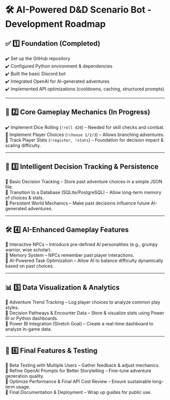 # 🛠 AI-Powered D&D Scenario Bot - Development Roadmap

## ✅ 1️⃣ Foundation (Completed)
✔️ Set up the GitHub repository  
✔️ Configured Python environment & dependencies  
✔️ Built the basic Discord bot  
✔️ Integrated OpenAI for AI-generated adventures  
✔️ Implemented API optimizations (cooldowns, caching, structured prompts)  

---

## 🚀 2️⃣ Core Gameplay Mechanics (In Progress)
✔️ Implement Dice Rolling (`!roll d20`) – Needed for skill checks and combat.  
🔲 Implement Player Choices (`!choose 1/2/3`) – Allows branching adventures.  
🔲 Track Player Stats (`!register, !stats`) – Foundation for decision impact & scaling difficulty.  

---

## 🧠 3️⃣ Intelligent Decision Tracking & Persistence
🔲 Basic Decision Tracking – Store past adventure choices in a simple JSON file.  
🔲 Transition to a Database (SQLite/PostgreSQL) – Allow long-term memory of choices & stats.  
🔲 Persistent World Mechanics – Make past decisions influence future AI-generated adventures.  

---

## 🛠 4️⃣ AI-Enhanced Gameplay Features
🔲 Interactive NPCs – Introduce pre-defined AI personalities (e.g., grumpy warrior, wise scholar).  
🔲 Memory System – NPCs remember past player interactions.  
🔲 AI-Powered Task Optimization – Allow AI to balance difficulty dynamically based on past choices.  

---

## 📊 5️⃣ Data Visualization & Analytics
🔲 Adventure Trend Tracking – Log player choices to analyze common play styles.  
🔲 Decision Pathways & Encounter Data – Store & visualize stats using Power BI or Python dashboards.  
🔲 Power BI Integration (Stretch Goal) – Create a real-time dashboard to analyze in-game data.  

---

## 🔗 6️⃣ Final Features & Testing
🔲 Beta Testing with Multiple Users – Gather feedback & adjust mechanics.  
🔲 Refine OpenAI Prompts for Better Storytelling – Fine-tune adventure generation quality.  
🔲 Optimize Performance & Final API Cost Review – Ensure sustainable long-term usage.  
🔲 Final Documentation & Deployment – Wrap up guides for public use.  
